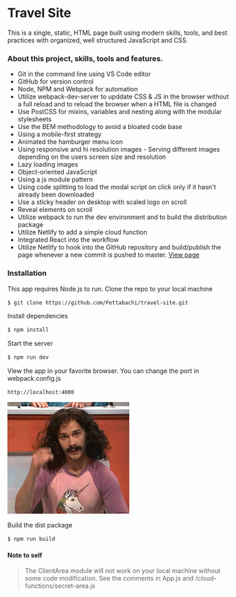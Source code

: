 # Travel Site

This is a single, static, HTML page built using modern skills, tools, and best practices with organized, well structured JavaScript and CSS.

### About this project, skills, tools and features.

  - Git in the command line using VS Code editor
  - GitHub for version control
  - Node, NPM and Webpack for automation
  - Utilize webpack-dev-server to upddate CSS & JS in the browser without a full reload and to reload the browser when a HTML file is changed
  - Use PostCSS for mixins, variables and nesting along with the modular stylesheets
  - Use the BEM methodology to avoid a bloated code base
  - Using a mobile-first strategy
  - Animated the hamburger menu icon
  - Using responsive and hi resolution images - Serving different images depending on the users screen size and resolution
  - Lazy loading images
  - Object-oriented JavaScript
  - Using a js module pattern
  - Using code splitting to load the modal script on click only if it hasn't already been downloaded
  - Use a sticky header on desktop with scaled logo on scroll
  - Reveal elements on scroll
  - Utilize webpack to run the dev environment and to build the distribution package
  - Utilize Netlify to add a simple cloud function
  - Integrated React into the workflow
  - Utilize Netlify to hook into the GitHub repository and build/publish the page whenever a new commit is pushed to master. [View page](https://zen-meitner-405009.netlify.app/)
  
### Installation
This app requires Node.js to run.
Clone the repo to your local machine
```sh
$ git clone https://github.com/Fettabachi/travel-site.git
```
Install dependencies
```sh
$ npm install
```
Start the server
```sh
$ npm run dev
```
View the app in your favorite browser. You can change the port in webpack.config.js
```sh
http://localhost:4000
```
![](magic-giphy.gif)

Build the dist package
```sh
$ npm run build
```
#### Note to self
>The ClientArea module will not work on your local machine without some code modification. See the comments in App.js and /cloud-functions/secret-area.js